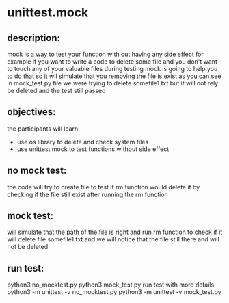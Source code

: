 # unittest.mock
## description:
mock is a way to test your function with out having any side effect 
for example if you want to write a code to delete some file and you don't want to touch any of your valuable files during testing 
mock is going to help you to do that so it wil simulate that you removing the file is exist 
as you can see in mock_test.py file we were trying to delete somefile1.txt but it will not rely be deleted and the test still passed

## objectives:
the participants will learn:
- use os library to delete and check system files
- use unittest mock to test functions without side effect 

## no mock test:
the code will try to create file to test if rm function would delete it by checking if the file still exist after running the rm function

## mock test:
will simulate that the path of the file is right and run rm function to check if it will delete file somefile1.txt and we will notice that the file still there and will not be deleted

## run test:
   python3 no_mocktest.py
   python3 mock_test.py
run test with more details
   python3 -m unittest -v no_mocktest.py
   python3 -m unittest -v mock_test.py
